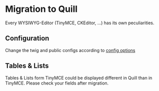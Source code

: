 # Migration to Quill 

Every WYSIWYG-Editor (TinyMCE, CKEditor, ...) has its own peculiarities.

## Configuration

Change the twig and public configs according to [config options](https://quilljs.com/docs/configuration/)

## Tables & Lists

Tables & Lists form TinyMCE could be displayed different in Quill than in TinyMCE. Please check your fields after migration.


